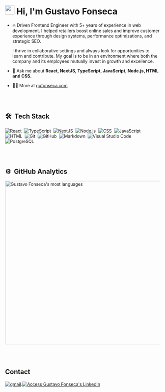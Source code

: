 <h1 align="left"><img src="https://raw.githubusercontent.com/kaueMarques/kaueMarques/master/hi.gif" height="30px"/> Hi, I'm Gustavo Fonseca </h1> 
<!-- <p align="left"> <img src="https://komarev.com/ghpvc/?username=fscgustavo&color=yellow" alt="Profile views" /> </p> -->

- 🔥 Driven Frontend Engineer with 5+ years of experience in web development. I helped retailers boost online sales and improve customer experience through design systems, performance optimizations, and strategic SEO.
  
  I thrive in collaborative settings and always look for opportunities to learn and contribute. My goal is to be in an environment where both the company and its employees mutually invest in growth and excellence.

- 💬 Ask me about **React, NextJS, TypeScript, JavaScript, Node.js, HTML and CSS.**

- 👨‍💻 More at [gufonseca.com](https://gufonseca.com)

<br><br>

## 🛠 &nbsp;Tech Stack

![React](https://img.shields.io/badge/-React-05122A?style=flat&logo=react)&nbsp;
![TypeScript](https://img.shields.io/badge/-TypeScript-05122A?style=flat&logo=typescript)&nbsp;
![NextJS](https://img.shields.io/badge/-NextJS-05122A?style=flat&logo=next.js)&nbsp;
![Node.js](https://img.shields.io/badge/-Node.js-05122A?style=flat&logo=node.js)&nbsp;
![CSS](https://img.shields.io/badge/-CSS-05122A?style=flat&logo=CSS3&logoColor=1572B6)&nbsp;
![JavaScript](https://img.shields.io/badge/-JavaScript-05122A?style=flat&logo=javascript)&nbsp;
![HTML](https://img.shields.io/badge/-HTML-05122A?style=flat&logo=HTML5)&nbsp;
![Git](https://img.shields.io/badge/-Git-05122A?style=flat&logo=git)&nbsp;
![GitHub](https://img.shields.io/badge/-GitHub-05122A?style=flat&logo=github)&nbsp;
![Markdown](https://img.shields.io/badge/-Markdown-05122A?style=flat&logo=markdown)&nbsp;
![Visual Studio Code](https://img.shields.io/badge/-Visual%20Studio%20Code-05122A?style=flat&logo=visual-studio-code&logoColor=007ACC)&nbsp;
![PostgreSQL](https://img.shields.io/badge/-PostgreSQL-05122A?style=flat&logo=postgresql)&nbsp;

<br><br>

## ⚙️ &nbsp;GitHub Analytics

<p align="left">
<!-- <img width="530em" src="https://github-readme-stats.vercel.app/api?username=fscgustavo&show_icons=true&theme=vision-friendly-dark" alt="Gustavo Fonseca's stats"/> -->
<img width="530em" src="https://github-readme-stats.vercel.app/api/top-langs/?username=fscgustavo&layout=compact&theme=vision-friendly-dark" alt="Gustavo Fonseca's most languages"/>
</p>


<br><br>

## Contact

<p align="left">
<a href="mailto:gus.fonnseca@gmail.com" target="_blank">
  <img align="center" src="https://img.shields.io/badge/-gus.fonnseca@gmail.com-05122A?style=flat&logo=gmail" alt="gmail"/>  
</a>
<a href="https://linkedin.com/in/fonseca-gustavo" target="_blank">
  <img align="center" src="https://img.shields.io/badge/-Gustavo Fonseca-05122A?style=flat&logo=linkedin" alt="Access Gustavo Fonseca's LinkedIn"/>
</a>
</p>

<!--
Here are some ideas to get you started:

- 🔭 I’m currently working on ...
- 🌱 I’m currently learning ...
- 👯 I’m looking to collaborate on ...
- 🤔 I’m looking for help with ...
- 💬 Ask me about ...
- 📫 How to reach me: ...
- 😄 Pronouns: ...
- ⚡ Fun fact: ...
-->
